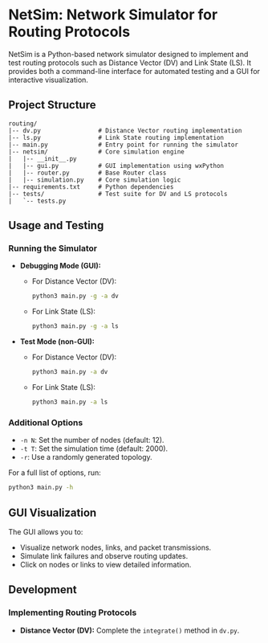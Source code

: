 # NetSim: Network Simulator for Routing Protocols

NetSim is a Python-based network simulator designed to implement and test routing protocols such as Distance Vector (DV) and Link State (LS). It provides both a command-line interface for automated testing and a GUI for interactive visualization.

## Project Structure
```
routing/
|-- dv.py                # Distance Vector routing implementation
|-- ls.py                # Link State routing implementation
|-- main.py              # Entry point for running the simulator
|-- netsim/              # Core simulation engine
|   |-- __init__.py
|   |-- gui.py           # GUI implementation using wxPython
|   |-- router.py        # Base Router class
|   |-- simulation.py    # Core simulation logic
|-- requirements.txt     # Python dependencies
|-- tests/               # Test suite for DV and LS protocols
|   `-- tests.py
```

## Usage and Testing
### Running the Simulator
- **Debugging Mode (GUI):**
  - For Distance Vector (DV):
    ```bash
    python3 main.py -g -a dv
    ```
  - For Link State (LS):
    ```bash
    python3 main.py -g -a ls
    ```

- **Test Mode (non-GUI):**
  - For Distance Vector (DV):
    ```bash
    python3 main.py -a dv
    ```
  - For Link State (LS):
    ```bash
    python3 main.py -a ls
    ```

### Additional Options
- `-n N`: Set the number of nodes (default: 12).
- `-t T`: Set the simulation time (default: 2000).
- `-r`: Use a randomly generated topology.

For a full list of options, run:
```bash
python3 main.py -h
```

## GUI Visualization
The GUI allows you to:
- Visualize network nodes, links, and packet transmissions.
- Simulate link failures and observe routing updates.
- Click on nodes or links to view detailed information.

## Development
### Implementing Routing Protocols
- **Distance Vector (DV):** Complete the `integrate()` method in `dv.py`.

